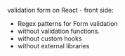 validation form on React - front side:

- Regex patterns for Form validation
- without validation functions.
- without custom hooks
- without external libraries
